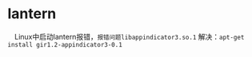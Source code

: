 # lantern


&emsp;Linux中启动lantern报错，`报错问题libappindicator3.so.1`
解决：`apt-get install gir1.2-appindicator3-0.1`